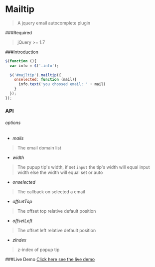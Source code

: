 Mailtip
=======

>A jquery email autocomplete plugin

###Required
>jQuery >= 1.7

###Introduction
```js
$(function (){
  var info = $('.info');
  
  $('#mailtip').mailtip({
    onselected: function (mail){
      info.text('you choosed email: ' + mail)
    }
  });
});
```

### API
###### options
- *mails*
> The email domain list

- *width*
> The pupup tip's width, if set ```input``` the tip's width will equal input width else the width will equal set or auto

- *onselected*
> The callback on selected a email

- *offsetTop*
> The offset top relative default position

- *offsetLeft*
> The offset left relative default position

- *zIndex*
> z-index of popup tip


###Live Demo
[Click here see the live demo](https://nuintun.github.io/mailtip/mailtip.html)
